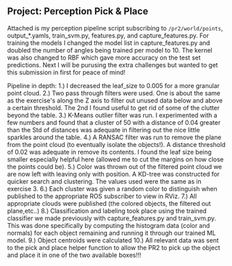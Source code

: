 ## Project: Perception Pick & Place

Attached is my perception pipeline script subscribing to `/pr2/world/points`, output_*.yamls, train_svm.py, features.py, and capture_features.py.  For training the models I changed the model list in capture_features.py and doubled the number of angles being trained per model to 10.  The kernel was also changed to RBF which gave more accuracy on the test set predictions. Next I will be purusing the extra challenges but wanted to get this submission in first for peace of mind!

Pipeline in depth:
1.) I decreased the leaf_size to 0.005 for a more granular point cloud.
2.) Two pass through filters were used.  One is about the same as the exercise's along the Z axis to filter out unused data below and above a certain threshold.  The 2nd I found useful to get rid of some of the clutter beyond the table.
3.) K-Means outlier filter was run.  I experimented with a few numbers and found that a cluster of 50 with a distance of 0.04 greater than the Std of distances was adequate in filtering out the nice little sparkles around the table.
4.) A RANSAC filter was run to remove the plane from the point cloud (to eventually isolate the objects!).  A distance threshold of 0.02 was adequate in remove its contents.  I found the leaf size being smaller especially helpful here (allowed me to cut the margins on how close the points could be).
5.) Color was thrown out of the filtered point cloud we are now left with leaving only with position.  A KD-tree was constructed for quicker search and clustering.  The values used were the same as in exercise 3.
6.) Each cluster was given a random color to distinguish when published to the appropriate ROS subscriber to view in RViz.
7.) All appropriate clouds were published (the colored objects, the filtered out plane,etc..)
8.) Classification and labeling took place using the trained classifier we made previously with capture_features.py and train_svm.py.  This was done specifically by computing the histogram data (color and normals) for each object remaining and running it through our trained ML model.
9.) Object centroids were calculated
10.) All relevant data was sent to the pick and place helper function to allow the PR2 to pick up the object and place it in one of the two available boxes!!!
